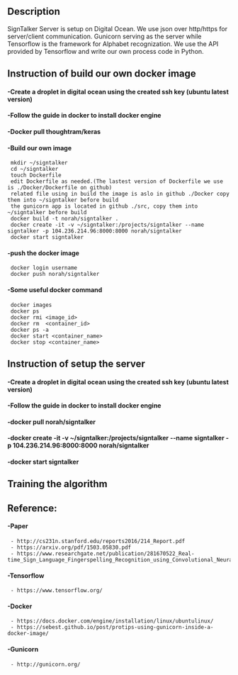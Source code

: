 ## Description
SignTalker Server is setup on Digital Ocean.
We use json over http/https for server/client communication.
Gunicorn serving as the server while Tensorflow is the framework for Alphabet recognization.
We use the API provided by Tensorflow and write our own process code in Python.


## Instruction of build our own docker image
#### -Create a droplet in digital ocean using the created ssh key (ubuntu latest version)
#### -Follow the guide in docker to install docker engine
#### -Docker pull thoughtram/keras
#### -Build our own image
     mkdir ~/signtalker
	 cd ~/signtalker
	 touch Dockerfile
	 edit Dockerfile as needed.(The lastest version of Dockerfile we use is ./Docker/Dockerfile on github)
	 related file using in build the image is aslo in github ./Docker copy them into ~/signtalker before build
	 the gunicorn app is located in github ./src, copy them into ~/signtalker before build
     docker build -t norah/signtalker .
	 docker create -it -v ~/signtalker:/projects/signtalker --name signtalker -p 104.236.214.96:8000:8000 norah/signtalker
	 docker start signtalker
	 
#### -push the docker image
     docker login username
	 docker push norah/signtalker
	
#### -Some useful docker command
     docker images
	 docker ps
	 docker rmi <image_id>
	 docker rm  <container_id>
	 docker ps -a
	 docker start <container_name>
	 docker stop <container_name>
	


## Instruction of setup the server
#### -Create a droplet in digital ocean using the created ssh key (ubuntu latest version)
#### -Follow the guide in docker to install docker engine

#### -docker pull norah/signtalker

#### -docker create -it -v ~/signtalker:/projects/signtalker --name signtalker -p 104.236.214.96:8000:8000 norah/signtalker

#### -docker start signtalker


## Training the algorithm 


## Reference:
#### -Paper
     - http://cs231n.stanford.edu/reports2016/214_Report.pdf
     - https://arxiv.org/pdf/1503.05830.pdf
     - https://www.researchgate.net/publication/281670522_Real-time_Sign_Language_Fingerspelling_Recognition_using_Convolutional_Neural_Networks_from_Depth_map


#### -Tensorflow
     - https://www.tensorflow.org/

#### -Docker
     - https://docs.docker.com/engine/installation/linux/ubuntulinux/
     - https://sebest.github.io/post/protips-using-gunicorn-inside-a-docker-image/

#### -Gunicorn
     - http://gunicorn.org/

  